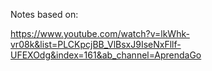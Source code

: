 Notes based on:


https://www.youtube.com/watch?v=lkWhk-vr08k&list=PLCKpcjBB_VlBsxJ9IseNxFllf-UFEXOdg&index=161&ab_channel=AprendaGo
